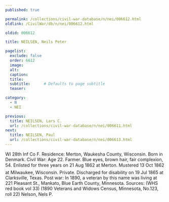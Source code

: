 ```yaml
---
published: true

permalink: /collections/civil-war-database/n/nei/006612.html
oldlink: /CivilWar/db/n/nei/006612.html

oldid: 006612

title: NEILSEN, Neils Peter

pagelist:
  exclude: false
  order: 6612
  image: 
  alt:
  caption:
  title:
  subtitle:      # Defaults to page subtitle
  teaser:

category: 
  - N 
  - NEI

previous:
  title: NEILSEN, Lars C.
  url: /collections/civil-war-database/n/nei/006611.html  
next:
  title: NEILSEN, Paul
  url: /collections/civil-war-database/n/nei/006613.html   
---
```

WI 28th Inf Co F. Residence: Merton, Waukesha County, Wisconsin. Born in Denmark. Civil War: Age 22. Farmer. Blue eyes, brown hair, fair complexion, 5&#146;4&#148;. Enlisted for three years on 21 Aug 1862 at Merton. Mustered 13 Oct 1862 at Milwaukee, Wisconsin. Private. Discharged for disability on 19 Jul 1865 at Clarksville, Texas. Post war: In 1890, a veteran by this name was living at 221 Pleasant St., Mankato, Blue Earth County, Minnesota. Sources: (WHS red book vol 33) (1890 Veterans and Widows Census, Minnesota, No.123, roll 22) &#147;Nelson, Nels P.&#148;